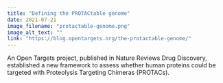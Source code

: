 ```yaml
---
title: "Defining the PROTACtable genome"
date: 2021-07-21
image_filename: "protactable-genome.png"
image_alt_text: ""
link: "https://blog.opentargets.org/the-protactable-genome/"
---
```

An Open Targets project, published in Nature Reviews Drug Discovery, established a new framework to assess whether human proteins could be targeted with Proteolysis Targeting Chimeras (PROTACs).
